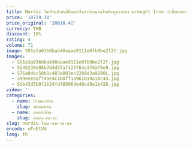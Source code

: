 ```yaml
---
title: Nordic โมเดิร์นน้ํามันขี้ผึ้งหนังโซฟาห้องนอนโซฟาหรูหราหนัง wrought Iron เก้าอี้พักผ่อน
price: '18729.38'
price_original: '20810.42'
currency: THB
discount: 10%
rating: 4
volume: 71
image: S91e3a03b8bab40aaae9111e0fb0be2f2Y.jpg
images:
  - S91e3a03b8bab40aaae9111e0fb0be2f2Y.jpg
  - Sb45239e88b7d4d37af423f64e37daf5e9.jpg
  - S76a84bc50b1c483a803ec2289d3a9290L.jpg
  - S99eee3af749e4c1b8ff1a961b19a10c43.jpg
  - Sdb43d5b9f2b34fd49506de40cd9e1b420.jpg
video: ''
categories:
  - name: บ้านและสวน
    slug: านและสวน
  - name: ตกแต่งบ้าน
    slug: ตกแต-งบ-าน
slug: nordic-โมเด-นน-าม-นข
encode: oFuEtVA
lang: th
---
```

  